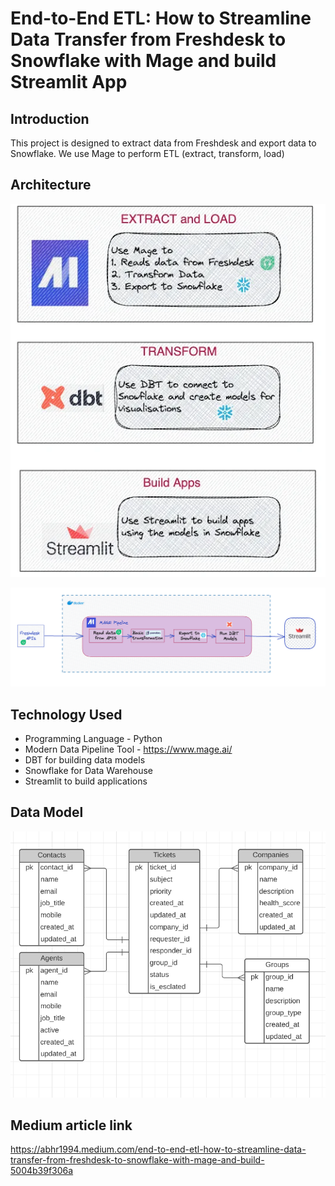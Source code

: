# End-to-End ETL: How to Streamline Data Transfer from Freshdesk to Snowflake with Mage and build Streamlit App

## Introduction

This project is designed to extract data from Freshdesk and export data to Snowflake.
We use Mage to perform ETL (extract, transform, load) 


## Architecture 

![Alt text](architecture.png?raw=true "Flow Diagram")

![Alt text](architecture_1.png?raw=true "Architecture Diagram")


## Technology Used
- Programming Language - Python
- Modern Data Pipeline Tool - https://www.mage.ai/
- DBT for building data models
- Snowflake for Data Warehouse
- Streamlit to build applications


## Data Model

![Alt text](erd.png?raw=true "Entity-Relationship Diagram")

## Medium article link

https://abhr1994.medium.com/end-to-end-etl-how-to-streamline-data-transfer-from-freshdesk-to-snowflake-with-mage-and-build-5004b39f306a